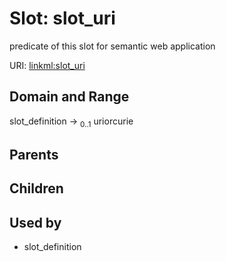 
# Slot: slot_uri


predicate of this slot for semantic web application

URI: [linkml:slot_uri](https://w3id.org/linkml/slot_uri)


## Domain and Range

slot_definition &#8594;  <sub>0..1</sub> uriorcurie

## Parents


## Children


## Used by

 * slot_definition
